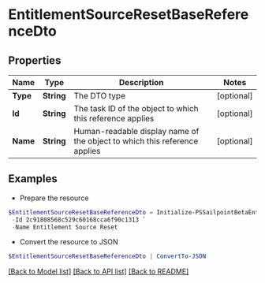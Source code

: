 # EntitlementSourceResetBaseReferenceDto
## Properties

Name | Type | Description | Notes
------------ | ------------- | ------------- | -------------
**Type** | **String** | The DTO type | [optional] 
**Id** | **String** | The task ID of the object to which this reference applies | [optional] 
**Name** | **String** | Human-readable display name of the object to which this reference applies | [optional] 

## Examples

- Prepare the resource
```powershell
$EntitlementSourceResetBaseReferenceDto = Initialize-PSSailpointBetaEntitlementSourceResetBaseReferenceDto  -Type TASK_RESULT `
 -Id 2c91808568c529c60168cca6f90c1313 `
 -Name Entitlement Source Reset
```

- Convert the resource to JSON
```powershell
$EntitlementSourceResetBaseReferenceDto | ConvertTo-JSON
```

[[Back to Model list]](../README.md#documentation-for-models) [[Back to API list]](../README.md#documentation-for-api-endpoints) [[Back to README]](../README.md)

